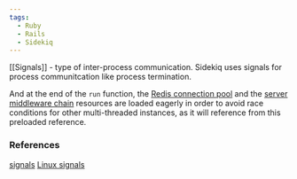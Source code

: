 ```yaml
---
tags:
  - Ruby
  - Rails
  - Sidekiq
---
```

[[Signals]] - type of inter-process communication. 
Sidekiq uses signals for process communitcation like process termination.

And at the end of the `run` function, the [Redis connection pool](https://github.com/sidekiq/sidekiq/blob/4ec059d53dbf1de67e41e3bd1687c7d90c12d580/lib/sidekiq/cli.rb#L73-L76) and the [server middleware chain](https://github.com/sidekiq/sidekiq/blob/4ec059d53dbf1de67e41e3bd1687c7d90c12d580/lib/sidekiq/cli.rb#L101-L102) resources are loaded eagerly in order to avoid race conditions for other multi-threaded instances, as it will reference from this preloaded reference. 

### References
[signals](https://man7.org/linux/man-pages/man7/signal.7.html)
[Linux signals](https://www.javatpoint.com/linux-signals)
